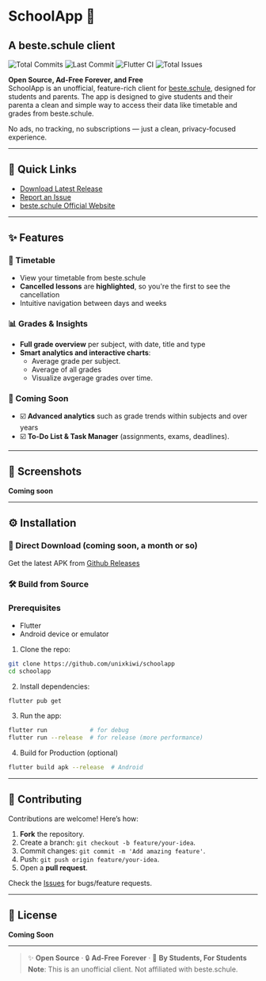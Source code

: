 # SchoolApp 🏫
## A beste.schule client

![Total Commits](https://img.shields.io/github/commit-activity/t/unixkiwi/schoolapp?style=for-the-badge&logo=git&label=Total%20Commits) ![Last Commit](https://img.shields.io/github/last-commit/unixkiwi/schoolapp?style=for-the-badge&logo=github&label=Last%20Commit) ![Flutter CI](https://img.shields.io/github/actions/workflow/status/unixkiwi/schoolapp/flutter_ci.yml?style=for-the-badge&logo=flutter&label=Flutter%20CI) ![Total Issues](https://img.shields.io/github/issues-raw/unixkiwi/schoolapp?style=for-the-badge&logo=github&label=Total%20Issues)

**Open Source, Ad-Free Forever, and Free**  
SchoolApp is an unofficial, feature-rich client for [beste.schule](https://beste.schule), designed for students and parents. The app is designed to give students and their parenta a clean and simple way to access their data like timetable and grades from beste.schule.
 
No ads, no tracking, no subscriptions — just a clean, privacy-focused experience.

---

## 🔗 Quick Links  
- [Download Latest Release](https://github.com/unixkiwi/schoolapp/releases)  
- [Report an Issue](https://github.com/unixkiwi/schoolapp/issues)  
- [beste.schule Official Website](https://beste.schule)  

---

## ✨ Features  

### 📅 Timetable  
- View your timetable from beste.schule
- **Cancelled lessons** are **highlighted**, so you're the first to see the cancellation
- Intuitive navigation between days and weeks

### 📊 Grades & Insights  
- **Full grade overview** per subject, with date, title and type
- **Smart analytics and interactive charts**:  
  - Average grade per subject.  
  - Average of all grades
  - Visualize avgerage grades over time.

### 🚧 Coming Soon  
- ☑️ **Advanced analytics** such as grade trends within subjects and over years
- ☑️ **To-Do List & Task Manager** (assignments, exams, deadlines).

---

## 📱 Screenshots

**Coming soon**

---

## ⚙️ Installation

### 📲 Direct Download (coming soon, a month or so)
Get the latest APK from [Github Releases](https://github.com/unixkiwi/schoolapp/releases)

### 🛠️ Build from Source
### Prerequisites
- Flutter
- Android device or emulator

1. Clone the repo:  
```bash  
git clone https://github.com/unixkiwi/schoolapp  
cd schoolapp  
```  

2. Install dependencies:  
```bash  
flutter pub get  
```  

3. Run the app: 
```bash  
flutter run            # for debug
flutter run --release  # for release (more performance)
```
4. Build for Production (optional)
```bash  
flutter build apk --release  # Android
```

---

## 🤝 Contributing  
Contributions are welcome! Here’s how:  
1. **Fork** the repository.  
2. Create a branch: `git checkout -b feature/your-idea`.  
3. Commit changes: `git commit -m 'Add amazing feature'`.  
4. Push: `git push origin feature/your-idea`.  
5. Open a **pull request**.  

Check the [Issues](https://github.com/unixkiwi/schoolapp/issues) for bugs/feature requests.

---

## 📜 License  
**Coming Soon**

---

> ✨ **Open Source** · 🔒 **Ad-Free Forever** · 🚀 **By Students, For Students**  
> **Note**: This is an unofficial client. Not affiliated with beste.schule.  